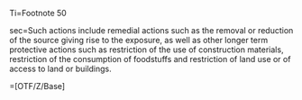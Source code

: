 Ti=Footnote 50

sec=Such actions include remedial actions such as the removal or reduction of the source giving rise to the exposure, as well as other longer term protective actions such as restriction of the use of construction materials, restriction of the consumption of foodstuffs and restriction of land use or of access to land or buildings.

=[OTF/Z/Base]

